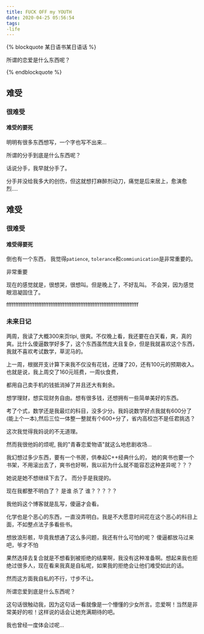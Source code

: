 ```yaml
---
title: FUCK OFF my YOUTH
date: 2020-04-25 05:56:54
tags:
-life
---
```


{% blockquote  某日语书某日语话 %}

所谓的恋爱是什么东西呢？

{% endblockquote %}


## 难受
### 很难受
#### 难受的要死


明明有很多东西想写，一个字也写不出来...

所谓的分手到底是什么东西呢？

话说分手，我早就分手了。

分手并没给我多大的创伤，但这就想打麻醉剂动刀，痛觉是后来居上，愈演愈烈....

## 难受
### 很难受
#### 难受得要死

倒也有一个东西， 我觉得`patience`, `tolerance`和`commiunication`是非常重要的。

非常重要


现在的感觉就是，很想哭，很想叫。但是晚上了，不好乱叫。 不会哭，因为感觉眼泪凝固住了。

fffffffffffffffffffffffffffffffffffffffffffffffffffffffffffffffffffffffffff


### 未来日记

两周，我读了大概300来页tlpi, 很爽。不仅晚上看，我还要在白天看，爽，真的爽。比什么傻逼数学好多了，这个东西虽然庞大且复杂，但是我就喜欢这个东西，我就不喜欢考试数学，草泥马的。

上一周，根据开支计算下来我不仅没有花钱，还赚了20，还有100元的预期收入。 也就是说，我上周交了160元班费，一周伙食费，

都用自己卖手机的钱抵消掉了并且还大有剩余。

想学理财，想实现财务自由。想有很多钱，还想拥有一些简单美好的东西。

考了个式，数学还是我最烂的科目，没多少分。我妈说数学好点我就有600分了(能上个一本),然后三位一体整一整就有个600+分了，省内高校岂不是任君挑选？

这次我觉得我妈说的不无道理。

然而我很他妈的烦呢, 我的"青春恋爱物语"就这么地悲剧收场...

我幻想过多少东西，要有一个书房，供奉起C++经典什么的， 她的爽书也要一个书架，不用滚出去了，爽书也好啊，我以前为什么就不能容忍这种差异呢？？？

她说是她不想继续下去了。 而分手是我提的。

现在我都整不明白了？ 是谁 杀了 谁？？？？？

我他妈这个博客就是乱写，傻逼才会看。

化学也是个恶心的东西，一直没弄明白。我是不大愿意时间花在这个恶心的科目上面，不如整点法子多看些书。

想放浪形骸，毕竟我想通了这么多问题，我还有什么可怕的呢？ 傻逼都放马过来吧，爷才不怕



果然选择去复合就是不想看到被拒绝的结果啊，我没有这种准备啊。想起来我也拒绝过很多人，现在看来我真是自私呢，如果我的拒绝会让他们难受如此的话。

然而这方面我自私的不行，寸步不让。



所谓恋爱到底是什么东西呢？

这句话很触动我，因为这句话一看就像是一个懵懂的少女所言。恋爱啊！当然是非常美好的啦！这样说的话会让她充满期待的吧。

我也曾经一度体会过呢...



